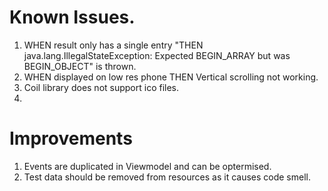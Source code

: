 # Known Issues.

1. WHEN result only has a single entry "THEN java.lang.IllegalStateException: Expected BEGIN_ARRAY but was BEGIN_OBJECT" is thrown.
2. WHEN displayed on low res phone THEN Vertical scrolling not working.
3. Coil library does not support ico files.
4.

# Improvements

1. Events are duplicated in Viewmodel and can be optermised.
2. Test data should be removed from resources as it causes code smell. 

